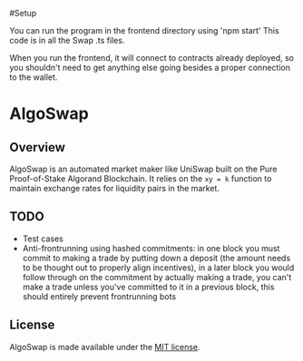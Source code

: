 #Setup

You can run the program in the frontend directory using 'npm start'
This code is in all the Swap .ts files.

When you run the frontend, it will connect to contracts already deployed, so you shouldn't need to get anything
else going besides a proper connection to the wallet.


# AlgoSwap

## Overview

AlgoSwap is an automated market maker like UniSwap built on the Pure Proof-of-Stake Algorand Blockchain. It relies on the `xy = k` function to maintain exchange rates for liquidity pairs in the market.


## TODO

- Test cases
- Anti-frontrunning using hashed commitments: in one block you must commit to making a trade by putting down a deposit (the amount needs to be thought out to properly align incentives), in a later block you would follow through on the commitment by actually making a trade, you can't make a trade unless you've committed to it in a previous block, this should entirely prevent frontrunning bots

## License

AlgoSwap is made available under the [MIT license](./LICENSE.txt).
